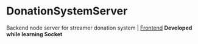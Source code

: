 # DonationSystemServer
Backend node server for streamer donation system | [Frontend](https://github.com/Beedhan/donationsystemClient)
**Developed while learning Socket**
